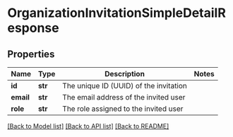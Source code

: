 # OrganizationInvitationSimpleDetailResponse

## Properties
Name | Type | Description | Notes
------------ | ------------- | ------------- | -------------
**id** | **str** | The unique ID (UUID) of the invitation | 
**email** | **str** | The email address of the invited user | 
**role** | **str** | The role assigned to the invited user | 

[[Back to Model list]](../README.md#documentation-for-models) [[Back to API list]](../README.md#documentation-for-api-endpoints) [[Back to README]](../README.md)

